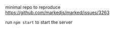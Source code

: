 minimal repo to reproduce https://github.com/markedjs/marked/issues/3263

run `npm start` to start the server
